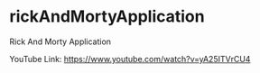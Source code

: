 # rickAndMortyApplication
Rick And Morty Application

YouTube Link: https://www.youtube.com/watch?v=yA25ITVrCU4 
